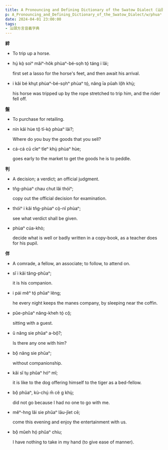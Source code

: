 ```yaml
---
title: A Pronouncing and Defining Dictionary of the Swatow Dialect (汕頭方言音義字典) / phuaⁿ
p: A_Pronouncing_and_Defining_Dictionary_of_the_Swatow_Dialect/w/phuaⁿ
date: 2024-04-01 23:00:00
tags: 
- 汕頭方言音義字典
---
```



**絆**
- To trip up a horse.

- hṳ́ kò̤ soiⁿ mâiⁿ-hôk phùaⁿ-bé-so̤h tó̤ táng i lâi;

  first set a lasso for the horse's feet, and then await his arrival.

- i kâi bé khṳt phùaⁿ-bé-so̤hⁿ phùaⁿ tó̤, nâng īa pûah lô̤h khṳ̀;

  his horse was tripped up by the rope stretched to trip him, and the rider fell off.

**盤**
- To purchase for retailing.

- nín kâi hùe tŏ̤ tī-kò̤ phùaⁿ lâi?;

  Where do you buy the goods that you sell?

- cá-cá cū cĭeⁿ tîeⁿ khṳ̀ phùaⁿ hùe;

  goes early to the market to get the goods he is to peddle.

**判**
- A decision; a verdict; an official judgment.

- tn̂g-phùaⁿ chau chut lâi thóiⁿ;

  copy out the official decision for examination.

- thóiⁿ i kâi tn̂g-phùaⁿ cò̤-nî phùaⁿ;

  see what verdict shall be given.

- phùaⁿ cúa-khò;

  decide what is well or badly written in a copy-book, as a teacher does for his pupil.

**伴**
- A comrade, a fellow, an associate; to follow, to attend on.

- sĭ i kâi tâng-phŭaⁿ;

  it is his companion.

- i pái mêⁿ tó̤ phŭaⁿ lêng;

  he every night keeps the manes company, by sleeping near the coffin.

- pûe-phŭaⁿ nâng-kheh tó̤ cŏ̤;

  sitting with a guest.

- ŭ nâng sie phŭaⁿ a-bô̤?;

  Is there any one with him?

- bô̤ nâng sie phŭaⁿ;

  without companionship.

- kâi sĭ tṳ phŭaⁿ hóⁿ mî;

  it is like to the dog offering himself to the tiger as a bed-fellow.

- bô̤ phŭaⁿ, kù-chṳ́ m̄ cê g khṳ̀;

  did not go because I had no one to go with me.

- mêⁿ-hng lâi sie phŭaⁿ lāu-jîet cē;

  come this evening and enjoy the entertainment with us.

- bô̤ mûeh hó̤ phŭaⁿ chíu;

  I have nothing to take in my hand (to give ease of manner).